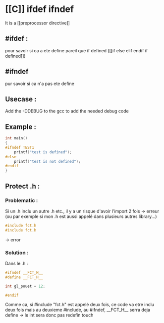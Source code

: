 # [[C]] ifdef ifndef
It is a [[preprocessor directive]]
## \#ifdef :
pour savoir si ca a ete define
pareil que if defined ([[if else elif endif if defined]])

## \#ifndef
pur savoir si ca n'a pas ete define

## Usecase :
Add the -DDEBUG to the gcc to add the needed debug code

## Example :
```C:main.c
int main()
{
#ifndef TEST1
	printf("test is defined");
#else
	printf("test is not defined");
#endif
}
```

## Protect .h :
### Problematic : 
Si un .h inclu un autre .h etc., il y a un risque d'avoir l'import 2 fois -> erreur 
(ou par exemple si mon .h est aussi appelé dans plusieurs autres library...)
```C:main.c
#include fct.h
#include fct.h
```
-> error
### Solution :
Dans le .h :
```C:fct.h
#ifndef __FCT_H__
#define __FCT_H__

int gl_pouet = 12;

#endif
```
Comme ca, si \#include "fct.h" est appelé deux fois, ce code va etre inclu deux fois mais au deuxieme \#include, au \#ifndef, \_\_FCT\_H\_\_ serra deja define -> le int sera donc pas redefin
touch 